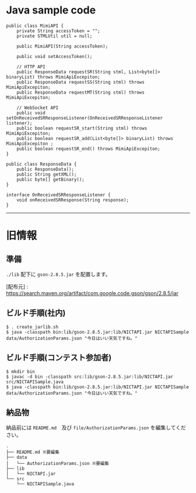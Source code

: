 # Java sample code


```
public class MimiAPI {
    private String accessToken = "";
    private STMLUtil util = null;

    public MimiAPI(String accessToken);

    public void setAccessToken();

    // HTTP API
    public ResponseData requestSR(String stml, List<byte[]> binaryList) throws MimiApiExcepiton;
    public ResponseData requestSS(String stml) throws MimiApiExcepiton;
    public ResponseData requestMT(String stml) throws MimiApiExcepiton;

    // WebSocket API
    public void setOnReceivedSRResponseListener(OnReceivedSRResponseListener listener);
    public boolean requestSR_start(String stml) throws MimiApiExcepiton;
    public boolean requestSR_add(List<byte[]> binaryList) throws MimiApiExcepiton ;
    public boolean requestSR_end() throws MimiApiExcepiton;
}

public class ResponseData {
    public ResponseData();
    public String getXML();
    public byte[] getBinary();
}

interface OnReceivedSRResponseListener {
    void onReceivedSRResponse(String response);
}
```



---
# 旧情報
## 準備

`./lib` 配下に `gson-2.8.5.jar` を配置します。

[配布元] : https://search.maven.org/artifact/com.google.code.gson/gson/2.8.5/jar

## ビルド手順(社内)
```
$ . create_jarlib.sh
$ java -classpath bin:lib/gson-2.8.5.jar:lib/NICTAPI.jar NICTAPISample data/AuthorizationParams.json "今日はいい天気ですね。"
```


## ビルド手順(コンテスト参加者)
```
$ mkdir bin
$ javac -d bin -classpath src:lib/gson-2.8.5.jar:lib/NICTAPI.jar src/NICTAPISample.java
$ java -classpath bin:lib/gson-2.8.5.jar:lib/NICTAPI.jar NICTAPISample data/AuthorizationParams.json "今日はいい天気ですね。"
```

## 納品物

納品前には `README.md`　及び `file/AuthorizationParams.json` を編集してください。

```
.
├── README.md ※要編集
├── data
│   └── AuthorizationParams.json ※要編集
├── lib
│   └── NICTAPI.jar
└── src
    └── NICTAPISample.java
```
